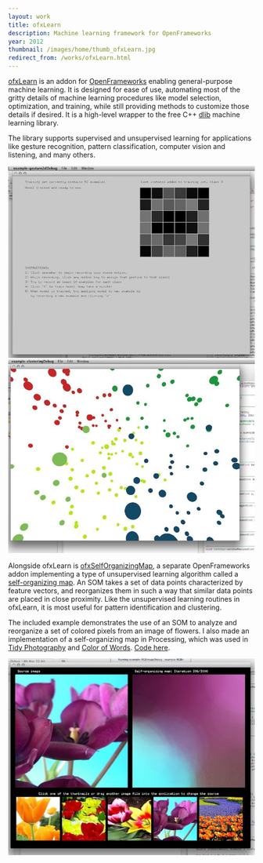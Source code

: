 ```yaml
---
layout: work
title: ofxLearn
description: Machine learning framework for OpenFrameworks
year: 2012
thumbnail: /images/home/thumb_ofxLearn.jpg
redirect_from: /works/ofxLearn.html
---
```


[ofxLearn](http://www.github.com/genekogan/ofxLearn) is an addon for [OpenFrameworks](http://www.openframeworks.cc/) enabling general-purpose machine learning. It is designed for ease of use, automating most of the gritty details of machine learning procedures like model selection, optimization, and training, while still providing methods to customize those details if desired. It is a high-level wrapper to the free C++ [dlib](http://dlib.net/ml.html) machine learning library.

The library supports supervised and unsupervised learning for applications like gesture recognition, pattern classification, computer vision and listening, and many others.

<center>
	<img src="/images/ofxLearn/ofxLearn_supervised.jpg">
</center>

<center>
	<img src="/images/ofxLearn/ofxLearn_unsupervised.jpg">
</center>

Alongside ofxLearn is [ofxSelfOrganizingMap](http://www.github.com/genekogan/ofxLearn), a separate OpenFrameworks addon implementing a type of unsupervised learning algorithm called a [self-organizing map](http://en.wikipedia.org/wiki/Self-Organizing_Map). An SOM takes a set of data points characterized by feature vectors, and reorganizes them in such a way that similar data points are placed in close proximity. Like the unsupervised learning routines in ofxLearn, it is most useful for pattern identification and clustering.

The included example demonstrates the use of an SOM to analyze and reorganize a set of colored pixels from an image of flowers. I also made an implementation of a self-organizing map in Processing, which was used in [Tidy Photography](/works/tidy-photography.html) and [Color of Words](/works/color-of-words.html). [Code here](http://www.github.com/genekogan/ofxSelfOrganizingMap).

<center>
	<img src="/images/ofxLearn/ofxSelfOrganizingMap.jpg">
</center>